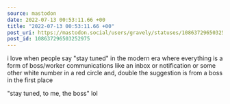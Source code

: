 ```yaml
---
source: mastodon
date: 2022-07-13 00:53:11.66 +00
title: "2022-07-13 00:53:11.66 +00"
post_uri: https://mastodon.social/users/gravely/statuses/108637296503252975
post_id: 108637296503252975
---
```

i love when people say "stay tuned" in the modern era where everything is a form of boss/worker communications like an inbox or notification or some other white number in a red circle and, double the suggestion is from a boss in the first place

"stay tuned, to me, the boss" lol


